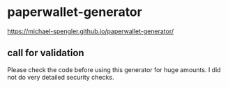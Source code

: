 # paperwallet-generator

https://michael-spengler.github.io/paperwallet-generator/

## call for validation
Please check the code before using this generator for huge amounts. I did not do very detailed security checks.

